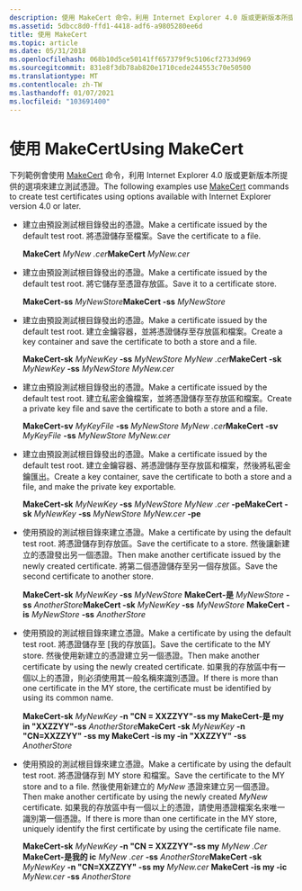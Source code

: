 ```yaml
---
description: 使用 MakeCert 命令，利用 Internet Explorer 4.0 版或更新版本所提供的選項來建立測試憑證。
ms.assetid: 5dbcc8d0-ffd1-4418-adf6-a9805280ee6d
title: 使用 MakeCert
ms.topic: article
ms.date: 05/31/2018
ms.openlocfilehash: 068b10d5ce50141ff657379f9c5106cf2733d969
ms.sourcegitcommit: 831e8f3db78ab820e1710cede244553c70e50500
ms.translationtype: MT
ms.contentlocale: zh-TW
ms.lasthandoff: 01/07/2021
ms.locfileid: "103691400"
---
```

# <a name="using-makecert"></a><span data-ttu-id="ab69f-103">使用 MakeCert</span><span class="sxs-lookup"><span data-stu-id="ab69f-103">Using MakeCert</span></span>

<span data-ttu-id="ab69f-104">下列範例會使用 [MakeCert](makecert.md) 命令，利用 Internet Explorer 4.0 版或更新版本所提供的選項來建立測試憑證。</span><span class="sxs-lookup"><span data-stu-id="ab69f-104">The following examples use [MakeCert](makecert.md) commands to create test certificates using options available with Internet Explorer version 4.0 or later.</span></span>

-   <span data-ttu-id="ab69f-105">建立由預設測試根目錄發出的憑證。</span><span class="sxs-lookup"><span data-stu-id="ab69f-105">Make a certificate issued by the default test root.</span></span> <span data-ttu-id="ab69f-106">將憑證儲存至檔案。</span><span class="sxs-lookup"><span data-stu-id="ab69f-106">Save the certificate to a file.</span></span>

    <span data-ttu-id="ab69f-107">**MakeCert** *MyNew .cer*</span><span class="sxs-lookup"><span data-stu-id="ab69f-107">**MakeCert** *MyNew.cer*</span></span>

-   <span data-ttu-id="ab69f-108">建立由預設測試根目錄發出的憑證。</span><span class="sxs-lookup"><span data-stu-id="ab69f-108">Make a certificate issued by the default test root.</span></span> <span data-ttu-id="ab69f-109">將它儲存至憑證存放區。</span><span class="sxs-lookup"><span data-stu-id="ab69f-109">Save it to a certificate store.</span></span>

    <span data-ttu-id="ab69f-110">**MakeCert-ss** *MyNewStore*</span><span class="sxs-lookup"><span data-stu-id="ab69f-110">**MakeCert -ss** *MyNewStore*</span></span>

-   <span data-ttu-id="ab69f-111">建立由預設測試根目錄發出的憑證。</span><span class="sxs-lookup"><span data-stu-id="ab69f-111">Make a certificate issued by the default test root.</span></span> <span data-ttu-id="ab69f-112">建立金鑰容器，並將憑證儲存至存放區和檔案。</span><span class="sxs-lookup"><span data-stu-id="ab69f-112">Create a key container and save the certificate to both a store and a file.</span></span>

    <span data-ttu-id="ab69f-113">**MakeCert-sk** *MyNewKey* **-ss** *MyNewStore* *MyNew .cer*</span><span class="sxs-lookup"><span data-stu-id="ab69f-113">**MakeCert -sk** *MyNewKey* **-ss** *MyNewStore* *MyNew.cer*</span></span>

-   <span data-ttu-id="ab69f-114">建立由預設測試根目錄發出的憑證。</span><span class="sxs-lookup"><span data-stu-id="ab69f-114">Make a certificate issued by the default test root.</span></span> <span data-ttu-id="ab69f-115">建立私密金鑰檔案，並將憑證儲存至存放區和檔案。</span><span class="sxs-lookup"><span data-stu-id="ab69f-115">Create a private key file and save the certificate to both a store and a file.</span></span>

    <span data-ttu-id="ab69f-116">**MakeCert-sv** *MyKeyFile* **-ss** *MyNewStore* *MyNew .cer*</span><span class="sxs-lookup"><span data-stu-id="ab69f-116">**MakeCert -sv** *MyKeyFile* **-ss** *MyNewStore* *MyNew.cer*</span></span>

-   <span data-ttu-id="ab69f-117">建立由預設測試根目錄發出的憑證。</span><span class="sxs-lookup"><span data-stu-id="ab69f-117">Make a certificate issued by the default test root.</span></span> <span data-ttu-id="ab69f-118">建立金鑰容器、將憑證儲存至存放區和檔案，然後將私密金鑰匯出。</span><span class="sxs-lookup"><span data-stu-id="ab69f-118">Create a key container, save the certificate to both a store and a file, and make the private key exportable.</span></span>

    <span data-ttu-id="ab69f-119">**MakeCert-sk** *MyNewKey* **-ss** *MyNewStore* *MyNew .cer* **-pe**</span><span class="sxs-lookup"><span data-stu-id="ab69f-119">**MakeCert -sk** *MyNewKey* **-ss** *MyNewStore* *MyNew.cer* **-pe**</span></span>

-   <span data-ttu-id="ab69f-120">使用預設的測試根目錄來建立憑證。</span><span class="sxs-lookup"><span data-stu-id="ab69f-120">Make a certificate by using the default test root.</span></span> <span data-ttu-id="ab69f-121">將憑證儲存到存放區。</span><span class="sxs-lookup"><span data-stu-id="ab69f-121">Save the certificate to a store.</span></span> <span data-ttu-id="ab69f-122">然後讓新建立的憑證發出另一個憑證。</span><span class="sxs-lookup"><span data-stu-id="ab69f-122">Then make another certificate issued by the newly created certificate.</span></span> <span data-ttu-id="ab69f-123">將第二個憑證儲存至另一個存放區。</span><span class="sxs-lookup"><span data-stu-id="ab69f-123">Save the second certificate to another store.</span></span>

    <span data-ttu-id="ab69f-124">**MakeCert-sk** *MyNewKey* **-ss** *MyNewStore* **MakeCert-是** *MyNewStore* **-ss** *AnotherStore*</span><span class="sxs-lookup"><span data-stu-id="ab69f-124">**MakeCert -sk** *MyNewKey* **-ss** *MyNewStore* **MakeCert -is** *MyNewStore* **-ss** *AnotherStore*</span></span>

-   <span data-ttu-id="ab69f-125">使用預設的測試根目錄來建立憑證。</span><span class="sxs-lookup"><span data-stu-id="ab69f-125">Make a certificate by using the default test root.</span></span> <span data-ttu-id="ab69f-126">將憑證儲存至 [我的存放區]。</span><span class="sxs-lookup"><span data-stu-id="ab69f-126">Save the certificate to the MY store.</span></span> <span data-ttu-id="ab69f-127">然後使用新建立的憑證建立另一個憑證。</span><span class="sxs-lookup"><span data-stu-id="ab69f-127">Then make another certificate by using the newly created certificate.</span></span> <span data-ttu-id="ab69f-128">如果我的存放區中有一個以上的憑證，則必須使用其一般名稱來識別憑證。</span><span class="sxs-lookup"><span data-stu-id="ab69f-128">If there is more than one certificate in the MY store, the certificate must be identified by using its common name.</span></span>

    <span data-ttu-id="ab69f-129">**MakeCert-sk** *MyNewKey* **-n "CN = XXZZYY"-ss my MakeCert-是 my in "XXZZYY"-ss** *AnotherStore*</span><span class="sxs-lookup"><span data-stu-id="ab69f-129">**MakeCert -sk** *MyNewKey* **-n "CN=XXZZYY" -ss my MakeCert -is my -in "XXZZYY" -ss** *AnotherStore*</span></span>

-   <span data-ttu-id="ab69f-130">使用預設的測試根目錄來建立憑證。</span><span class="sxs-lookup"><span data-stu-id="ab69f-130">Make a certificate by using the default test root.</span></span> <span data-ttu-id="ab69f-131">將憑證儲存到 MY store 和檔案。</span><span class="sxs-lookup"><span data-stu-id="ab69f-131">Save the certificate to the MY store and to a file.</span></span> <span data-ttu-id="ab69f-132">然後使用新建立的 *MyNew* 憑證來建立另一個憑證。</span><span class="sxs-lookup"><span data-stu-id="ab69f-132">Then make another certificate by using the newly created *MyNew* certificate.</span></span> <span data-ttu-id="ab69f-133">如果我的存放區中有一個以上的憑證，請使用憑證檔案名來唯一識別第一個憑證。</span><span class="sxs-lookup"><span data-stu-id="ab69f-133">If there is more than one certificate in the MY store, uniquely identify the first certificate by using the certificate file name.</span></span>

    <span data-ttu-id="ab69f-134">**MakeCert-sk** *MyNewKey* **-n "CN = XXZZYY"-ss my** *MyNew .Cer* **MakeCert-是我的 ic** *MyNew .cer* **-ss** *AnotherStore*</span><span class="sxs-lookup"><span data-stu-id="ab69f-134">**MakeCert -sk** *MyNewKey* **-n "CN=XXZZYY" -ss my** *MyNew.cer* **MakeCert -is my -ic** *MyNew.cer* **-ss** *AnotherStore*</span></span>

 

 



